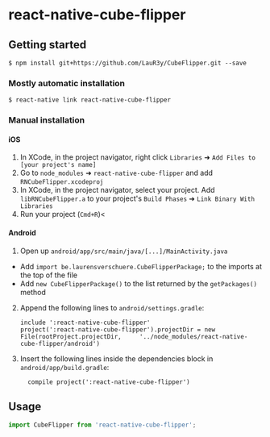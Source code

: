 
# react-native-cube-flipper

## Getting started

`$ npm install git+https://github.com/LauR3y/CubeFlipper.git --save`

### Mostly automatic installation

`$ react-native link react-native-cube-flipper`

### Manual installation


#### iOS

1. In XCode, in the project navigator, right click `Libraries` ➜ `Add Files to [your project's name]`
2. Go to `node_modules` ➜ `react-native-cube-flipper` and add `RNCubeFlipper.xcodeproj`
3. In XCode, in the project navigator, select your project. Add `libRNCubeFlipper.a` to your project's `Build Phases` ➜ `Link Binary With Libraries`
4. Run your project (`Cmd+R`)<

#### Android

1. Open up `android/app/src/main/java/[...]/MainActivity.java`
  - Add `import be.laurensverschuere.CubeFlipperPackage;` to the imports at the top of the file
  - Add `new CubeFlipperPackage()` to the list returned by the `getPackages()` method
2. Append the following lines to `android/settings.gradle`:
  	```
  	include ':react-native-cube-flipper'
  	project(':react-native-cube-flipper').projectDir = new File(rootProject.projectDir, 	'../node_modules/react-native-cube-flipper/android')
  	```
3. Insert the following lines inside the dependencies block in `android/app/build.gradle`:
  	```
      compile project(':react-native-cube-flipper')
  	```

## Usage
```javascript
import CubeFlipper from 'react-native-cube-flipper';
```
  